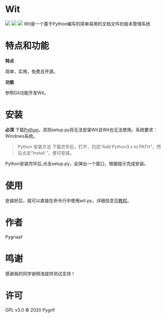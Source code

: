 # Wit

![](https://img.shields.io/badge/Download-setup.py-blue) ![](https://img.shields.io/badge/License-GPL%20v3.0-red) ![](https://img.shields.io/badge/Author-Pygriaaf-yellow)
Wit是一个基于Python编写的简单易用的文档文件的版本管理系统

# 特点和功能

**特点**

简单，实用，免费且开源。

**功能**

参照Git功能开发Wit。

# 安装

**必须** 下载[Python](https://www.python.org/downloads/)，否则setup.py将无法安装Wit且Wit也无法使用。系统要求：Windows系统。

> Python 安装方法
>下载完毕后，打开，勾选“Add Python3.x to PATH”，然后点击“Install ”，便可安装。

Python安装完毕后,点击setup.py，会弹出一个窗口，根据提示完成安装。

# 使用

安装好后，就可以直接在命令行中使用wit.py，详细信息见[教程]()。

# 作者

Pygriaaf

# 鸣谢

感谢我的同学谢明浩提供测试支持！

# 许可

GPL v3.0 &copy; 2020 Pygrif
